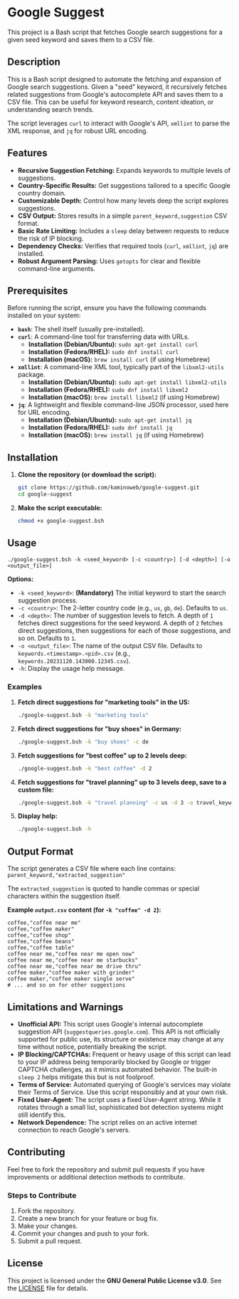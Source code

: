 # Google Suggest

This project is a Bash script that fetches Google search suggestions for a given seed keyword and saves them to a CSV file.

## Description

This is a Bash script designed to automate the fetching and expansion of Google search suggestions. Given a "seed" keyword, it recursively fetches related suggestions from Google's autocomplete API and saves them to a CSV file. This can be useful for keyword research, content ideation, or understanding search trends.

The script leverages `curl` to interact with Google's API, `xmllint` to parse the XML response, and `jq` for robust URL encoding.

## Features

*   **Recursive Suggestion Fetching:** Expands keywords to multiple levels of suggestions.
*   **Country-Specific Results:** Get suggestions tailored to a specific Google country domain.
*   **Customizable Depth:** Control how many levels deep the script explores suggestions.
*   **CSV Output:** Stores results in a simple `parent_keyword,suggestion` CSV format.
*   **Basic Rate Limiting:** Includes a `sleep` delay between requests to reduce the risk of IP blocking.
*   **Dependency Checks:** Verifies that required tools (`curl`, `xmllint`, `jq`) are installed.
*   **Robust Argument Parsing:** Uses `getopts` for clear and flexible command-line arguments.

## Prerequisites

Before running the script, ensure you have the following commands installed on your system:

*   **`bash`**: The shell itself (usually pre-installed).
*   **`curl`**: A command-line tool for transferring data with URLs.
    *   **Installation (Debian/Ubuntu):** `sudo apt-get install curl`
    *   **Installation (Fedora/RHEL):** `sudo dnf install curl`
    *   **Installation (macOS):** `brew install curl` (if using Homebrew)
*   **`xmllint`**: A command-line XML tool, typically part of the `libxml2-utils` package.
    *   **Installation (Debian/Ubuntu):** `sudo apt-get install libxml2-utils`
    *   **Installation (Fedora/RHEL):** `sudo dnf install libxml2`
    *   **Installation (macOS):** `brew install libxml2` (if using Homebrew)
*   **`jq`**: A lightweight and flexible command-line JSON processor, used here for URL encoding.
    *   **Installation (Debian/Ubuntu):** `sudo apt-get install jq`
    *   **Installation (Fedora/RHEL):** `sudo dnf install jq`
    *   **Installation (macOS):** `brew install jq` (if using Homebrew)

## Installation

1.  **Clone the repository (or download the script):**
    ```bash
    git clone https://github.com/kaminoweb/google-suggest.git
    cd google-suggest
    ```
    
2.  **Make the script executable:**
    ```bash
    chmod +x google-suggest.bsh
    ```

## Usage

```
./google-suggest.bsh -k <seed_keyword> [-c <country>] [-d <depth>] [-o <output_file>]
```

**Options:**

*   `-k <seed_keyword>`: **(Mandatory)** The initial keyword to start the search suggestion process.
*   `-c <country>`: The 2-letter country code (e.g., `us`, `gb`, `de`). Defaults to `us`.
*   `-d <depth>`: The number of suggestion levels to fetch. A depth of `1` fetches direct suggestions for the seed keyword. A depth of `2` fetches direct suggestions, then suggestions for each of those suggestions, and so on. Defaults to `1`.
*   `-o <output_file>`: The name of the output CSV file. Defaults to `keywords.<timestamp>.<pid>.csv` (e.g., `keywords.20231120.143000.12345.csv`).
*   `-h`: Display the usage help message.

### Examples

1.  **Fetch direct suggestions for "marketing tools" in the US:**
    ```bash
    ./google-suggest.bsh -k "marketing tools"
    ```

2.  **Fetch direct suggestions for "buy shoes" in Germany:**
    ```bash
    ./google-suggest.bsh -k "buy shoes" -c de
    ```

3.  **Fetch suggestions for "best coffee" up to 2 levels deep:**
    ```bash
    ./google-suggest.bsh -k "best coffee" -d 2
    ```

4.  **Fetch suggestions for "travel planning" up to 3 levels deep, save to a custom file:**
    ```bash
    ./google-suggest.bsh -k "travel planning" -c us -d 3 -o travel_keywords.csv
    ```

5.  **Display help:**
    ```bash
    ./google-suggest.bsh -h
    ```

## Output Format

The script generates a CSV file where each line contains:
`parent_keyword,"extracted_suggestion"`

The `extracted_suggestion` is quoted to handle commas or special characters within the suggestion itself.

**Example `output.csv` content (for `-k "coffee" -d 2`):**

```csv
coffee,"coffee near me"
coffee,"coffee maker"
coffee,"coffee shop"
coffee,"coffee beans"
coffee,"coffee table"
coffee near me,"coffee near me open now"
coffee near me,"coffee near me starbucks"
coffee near me,"coffee near me drive thru"
coffee maker,"coffee maker with grinder"
coffee maker,"coffee maker single serve"
# ... and so on for other suggestions
```

## Limitations and Warnings

*   **Unofficial API:** This script uses Google's internal autocomplete suggestion API (`suggestqueries.google.com`). This API is not officially supported for public use, its structure or existence may change at any time without notice, potentially breaking the script.
*   **IP Blocking/CAPTCHAs:** Frequent or heavy usage of this script can lead to your IP address being temporarily blocked by Google or trigger CAPTCHA challenges, as it mimics automated behavior. The built-in `sleep 2` helps mitigate this but is not foolproof.
*   **Terms of Service:** Automated querying of Google's services may violate their Terms of Service. Use this script responsibly and at your own risk.
*   **Fixed User-Agent:** The script uses a fixed User-Agent string. While it rotates through a small list, sophisticated bot detection systems might still identify this.
*   **Network Dependence:** The script relies on an active internet connection to reach Google's servers.

## Contributing

Feel free to fork the repository and submit pull requests if you have improvements or additional detection methods to contribute.

### Steps to Contribute

1. Fork the repository.
2. Create a new branch for your feature or bug fix.
3. Make your changes.
4. Commit your changes and push to your fork.
5. Submit a pull request.

## License

This project is licensed under the **GNU General Public License v3.0**. See the [LICENSE](LICENSE) file for details.
